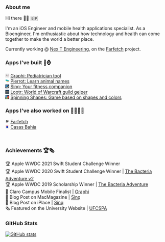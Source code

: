 ### About me 
Hi there 👋🏽 🇧🇷

I'm an iOS Engineer and mobile health applications specialist. As a Bioengineer, I'm enthusiastic about how technology and health can come together to make the world a better place.

Currently working @ [Nex T Engineering](https://www.nextengineering.pt/), on the [Farfetch](www.farfetch.com) project.

### Apps I've built 📱⌚️

<img src="./App Icons/graphi.png" alt="Graphi" width="12"/> [Graphi: Pediatrician tool](https://apps.apple.com/br/app/graphi/id1463434493) </br>
<img src="./App Icons/pierrot.png" alt="Pierrot" width="12"/> [Pierrot: Learn animal names](https://apps.apple.com/br/app/pierrot-learn-animal-names/id1519122608)<br>
<img src="./App Icons/sinq.png" alt="Sinq" width="12"/> [Sinq: Your fitness companion](https://apps.apple.com/br/app/sinq-your-fitness-companion/id1523343191?l=en)<br>
<img src="./App Icons/lootr.png" alt="Lootr" width="12"/> [Lootr: World of Warcraft guild gelper](https://apps.apple.com/us/app/lootr/id1484236646)<br>
<img src="./App Icons/shapes.png" alt="Spinning Shapes" width="12"/> [Spinning Shapes: Game based on shapes and colors](https://apps.apple.com/br/app/spinning-shapes/id1475284364)

### Apps I've also worked on 🔧👨🏽‍💻
<img src="./App Icons/farfetch.png" alt="Farfetch" width="12"/> [Farfetch](https://apps.apple.com/us/app/farfetch-designer-clothing/id906698760) </br>
<img src="./App Icons/casas_bahia.png" alt="Farfetch" width="12"/> [Casas Bahia](https://apps.apple.com/br/app/casas-bahia-ofertas-online/id430647496) </br>

<br>

### Achievements 🏆🗞
🏆 Apple WWDC 2021 Swift Student Challenge Winner <br>
🏆 Apple WWDC 2020 Swift Student Challenge Winner | [The Bacteria Adventure v2](https://github.com/rodrigowoulddo/WWDC-2020-Playground) <br>
🏆 Apple WWDC 2019 Scholarship Winner | [The Bacteria Adventure](https://github.com/rodrigowoulddo/WWDC-2019-Playground) <br>
🏅 Claro Campus Mobile Finalist | [Graphi](https://poatek.com/2020/03/18/my-experience-at-campus-mobile-2020/) <br>
📰 Blog Post on MacMagazine | [Sinq](https://macmagazine.uol.com.br/post/2020/10/07/crie-metas-e-ganhe-recompensas-se-exercitando-com-o-sinq/) <br>
📰 Blog Post on iPlace | [Sinq](https://somos.lojaiplace.com.br/2020/11/28/exercicios-fisicos-supere-metas-e-ganhe-recompensas-no-sinq/) <br>
🗞 Featured on the University Website | [UFCSPA](https://www.ufcspa.edu.br/noticias/noticias-para-docentes-e-taes/34-meu-perfil/imprensa/noticias/1049-estudante-da-ufcspa-e-premiado-em-concurso-da-apple)

### GitHub Stats
[![GitHub stats](https://github-readme-stats.vercel.app/api?username=rodrigowoulddo)]()
